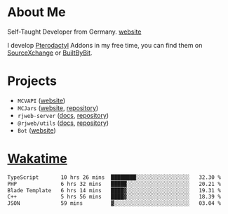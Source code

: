 # About Me

Self-Taught Developer from Germany. [website](https://rjansen.dev)

I develop [Pterodactyl](https://pterodactyl.io) Addons in my free time, you can find
them on [SourceXchange](https://www.sourcexchange.net/teams/356/profile) or [BuiltByBit](https://builtbybit.com/search/3078009).

# Projects

- `MCVAPI` ([website](https://versions.mcjars.app))
- `MCJars` ([website](https://mcjars.app), [repository](https://github.com/0x7d8/mcjar))
- `rjweb-server` ([docs](https://server.rjweb.dev), [repository](https://github.com/0x7d8/NPM_WEB-SERVER))
- `@rjweb/utils` ([docs](https://utils.rjweb.dev), [repository](https://github.com/0x7d8/rjweb-utils))
- `Bot` ([website](https://bot.rjns.dev))

# [Wakatime](https://wakatime.com/@0x7d8)

<!--START_SECTION:waka-->

```txt
TypeScript       10 hrs 26 mins  ████████░░░░░░░░░░░░░░░░░   32.30 %
PHP              6 hrs 32 mins   █████░░░░░░░░░░░░░░░░░░░░   20.21 %
Blade Template   6 hrs 14 mins   ████▓░░░░░░░░░░░░░░░░░░░░   19.31 %
C++              5 hrs 56 mins   ████▓░░░░░░░░░░░░░░░░░░░░   18.39 %
JSON             59 mins         ▓░░░░░░░░░░░░░░░░░░░░░░░░   03.04 %
```

<!--END_SECTION:waka-->
